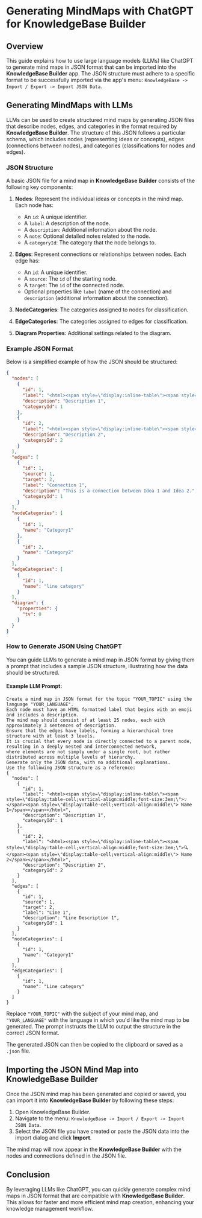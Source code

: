 # Generating MindMaps with ChatGPT for KnowledgeBase Builder

## Overview

This guide explains how to use large language models (LLMs) like ChatGPT to generate mind maps in JSON format that can be imported into the **KnowledgeBase Builder** app. The JSON structure must adhere to a specific format to be successfully imported via the app's menu: `KnowledgeBase -> Import / Export -> Import JSON Data`.

## Generating MindMaps with LLMs

LLMs can be used to create structured mind maps by generating JSON files that describe nodes, edges, and categories in the format required by **KnowledgeBase Builder**. The structure of this JSON follows a particular schema, which includes nodes (representing ideas or concepts), edges (connections between nodes), and categories (classifications for nodes and edges).

### JSON Structure

A basic JSON file for a mind map in **KnowledgeBase Builder** consists of the following key components:

1. **Nodes**: Represent the individual ideas or concepts in the mind map. Each node has:
    - An `id`: A unique identifier.
    - A `label`: A description of the node.
    - A `description`: Additional information about the node.
    - A `note`: Optional detailed notes related to the node.
    - A `categoryId`: The category that the node belongs to.

2. **Edges**: Represent connections or relationships between nodes. Each edge has:
    - An `id`: A unique identifier.
    - A `source`: The `id` of the starting node.
    - A `target`: The `id` of the connected node.
    - Optional properties like `label` (name of the connection) and `description` (additional information about the connection).

3. **NodeCategories**: The categories assigned to nodes for classification.

4. **EdgeCategories**: The categories assigned to edges for classification.

5. **Diagram Properties**: Additional settings related to the diagram.

### Example JSON Format

Below is a simplified example of how the JSON should be structured:

```json
{
  "nodes": [
    {
      "id": 1,
      "label": "<html><span style=\"display:inline-table\"><span style=\"display:table-cell;vertical-align:middle;font-size:3em;\">💡</span><span style=\"display:table-cell;vertical-align:middle\"> Idea 1</span></span></html>",
      "description": "Description 1",
      "categoryId": 1
    },
    {
      "id": 2,
      "label": "<html><span style=\"display:inline-table\"><span style=\"display:table-cell;vertical-align:middle;font-size:3em;\">🔍</span><span style=\"display:table-cell;vertical-align:middle\"> Idea 2</span></span></html>",
      "description": "Description 2",
      "categoryId": 2
    }
  ],
  "edges": [
    {
      "id": 1,
      "source": 1,
      "target": 2,
      "label": "Connection 1",
      "description": "This is a connection between Idea 1 and Idea 2.",
      "categoryId": 1
    }
  ],
  "nodeCategories": [
    {
      "id": 1,
      "name": "Category1"
    },
    {
      "id": 2,
      "name": "Category2"
    }
  ],
  "edgeCategories": [
    {
      "id": 1,
      "name": "line category"
    }
  ],
  "diagram": {
    "properties": {
      "tv": 0
    }
  }
}
```

### How to Generate JSON Using ChatGPT

You can guide LLMs to generate a mind map in JSON format by giving them a prompt that includes a sample JSON structure, illustrating how the data should be structured.

#### Example LLM Prompt:

```
Create a mind map in JSON format for the topic "YOUR_TOPIC" using the language "YOUR_LANGUAGE".
Each node must have an HTML formatted label that begins with an emoji and includes a description.
The mind map should consist of at least 25 nodes, each with approximately 3 sentences of description.
Ensure that the edges have labels, forming a hierarchical tree structure with at least 3 levels.
It is crucial that every node is directly connected to a parent node, resulting in a deeply nested and interconnected network,
where elements are not simply under a single root, but rather distributed across multiple levels of hierarchy.
Generate only the JSON data, with no additional explanations.
Use the following JSON structure as a reference:
{
  "nodes": [
    {
      "id": 1,
      "label": "<html><span style=\"display:inline-table\"><span style=\"display:table-cell;vertical-align:middle;font-size:3em;\">💡</span><span style=\"display:table-cell;vertical-align:middle\"> Name 1</span></span></html>",
      "description": "Description 1",
      "categoryId": 1
    },
    {
      "id": 2,
      "label": "<html><span style=\"display:inline-table\"><span style=\"display:table-cell;vertical-align:middle;font-size:3em;\">🔍</span><span style=\"display:table-cell;vertical-align:middle\"> Name 2</span></span></html>",
      "description": "Description 2",
      "categoryId": 2
    }
  ],
  "edges": [
    {
      "id": 1,
      "source": 1,
      "target": 2,
      "label": "Line 1",
      "description": "Line Description 1",
      "categoryId": 1
    }
  ],
  "nodeCategories": [
    {
      "id": 1,
      "name": "Category1"
    }
  ],
  "edgeCategories": [
    {
      "id": 1,
      "name": "Line category"
    }
  ]
}
```

Replace `"YOUR_TOPIC"` with the subject of your mind map, and `"YOUR_LANGUAGE"` with the language in which you'd like the mind map to be generated. The prompt instructs the LLM to output the structure in the correct JSON format.

The generated JSON can then be copied to the clipboard or saved as a `.json` file.

## Importing the JSON Mind Map into KnowledgeBase Builder

Once the JSON mind map has been generated and copied or saved, you can import it into **KnowledgeBase Builder** by following these steps:

1. Open KnowledgeBase Builder.
2. Navigate to the menu: `KnowledgeBase -> Import / Export -> Import JSON Data`.
3. Select the JSON file you have created or paste the JSON data into the import dialog and click **Import**.

The mind map will now appear in the **KnowledgeBase Builder** with the nodes and connections defined in the JSON file.

## Conclusion

By leveraging LLMs like ChatGPT, you can quickly generate complex mind maps in JSON format that are compatible with **KnowledgeBase Builder**. This allows for faster and more efficient mind map creation, enhancing your knowledge management workflow.
